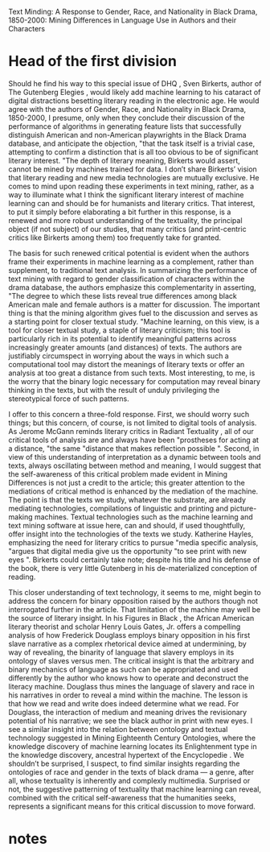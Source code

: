 

Text Minding: A Response to Gender, Race, and Nationality in Black Drama, 1850-2000: Mining Differences in Language Use in Authors and their Characters 



# Head of the first division 


Should he find his way to this special issue of DHQ , Sven Birkerts, author of The Gutenberg Elegies , would likely add machine learning to his cataract of digital distractions besetting literary reading in the electronic age. He would agree with the authors of Gender, Race, and Nationality in Black Drama, 1850-2000, I presume, only when they conclude their discussion of the performance of algorithms in generating feature lists that successfully distinguish American and non-American playwrights in the Black Drama database, and anticipate the objection, "that the task itself is a trivial case, attempting to confirm a distinction that is all too obvious to be of significant literary interest. "The depth of literary meaning, Birkerts would assert, cannot be mined by machines trained for data. I don’t share Birkerts’ vision that literary reading and new media technologies are mutually exclusive. He comes to mind upon reading these experiments in text mining, rather, as a way to illuminate what I think the significant literary interest of machine learning can and should be for humanists and literary critics. That interest, to put it simply before elaborating a bit further in this response, is a renewed and more robust understanding of the textuality, the principal object (if not subject) of our studies, that many critics (and print-centric critics like Birkerts among them) too frequently take for granted. 

The basis for such renewed critical potential is evident when the authors frame their experiments in machine learning as a complement, rather than supplement, to traditional text analysis. In summarizing the performance of text mining with regard to gender classification of characters within the drama database, the authors emphasize this complementarity in asserting, "The degree to which these lists reveal true differences among black American male and female authors is a matter for discussion. The important thing is that the mining algorithm gives fuel to the discussion and serves as a starting point for closer textual study. "Machine learning, on this view, is a tool for closer textual study, a staple of literary criticism; this tool is particularly rich in its potential to identify meaningful patterns across increasingly greater amounts (and distances) of texts. The authors are justifiably circumspect in worrying about the ways in which such a computational tool may distort the meanings of literary texts or offer an analysis at too great a distance from such texts. Most interesting, to me, is the worry that the binary logic necessary for computation may reveal binary thinking in the texts, but with the result of unduly privileging the stereotypical force of such patterns. 

I offer to this concern a three-fold response. First, we should worry such things; but this concern, of course, is not limited to digital tools of analysis. As Jerome McGann reminds literary critics in Radiant Textuality , all of our critical tools of analysis are and always have been "prostheses for acting at a distance, "the same "distance that makes reflection possible ". Second, in view of this understanding of interpretation as a dynamic between tools and texts, always oscillating between method and meaning, I would suggest that the self-awareness of this critical problem made evident in Mining Differences is not just a credit to the article; this greater attention to the mediations of critical method is enhanced by the mediation of the machine. The point is that the texts we study, whatever the substrate, are already mediating technologies, compilations of linguistic and printing and picture-making machines. Textual technologies such as the machine learning and text mining software at issue here, can and should, if used thoughtfully, offer insight into the technologies of the texts we study. Katherine Hayles, emphasizing the need for literary critics to pursue "media specific analysis, "argues that digital media give us the opportunity "to see print with new eyes ". Birkerts could certainly take note; despite his title and his defense of the book, there is very little Gutenberg in his de-materialized conception of reading. 

This closer understanding of text technology, it seems to me, might begin to address the concern for binary opposition raised by the authors though not interrogated further in the article. That limitation of the machine may well be the source of literary insight. In his Figures in Black , the African American literary theorist and scholar Henry Louis Gates, Jr. offers a compelling analysis of how Frederick Douglass employs binary opposition in his first slave narrative as a complex rhetorical device aimed at undermining, by way of revealing, the binarity of language that slavery employs in its ontology of slaves versus men. The critical insight is that the arbitrary and binary mechanics of language as such can be appropriated and used differently by the author who knows how to operate and deconstruct the literacy machine. Douglass thus mines the language of slavery and race in his narratives in order to reveal a mind within the machine. The lesson is that how we read and write does indeed determine what we read. For Douglass, the interaction of medium and meaning drives the revisionary potential of his narrative; we see the black author in print with new eyes. I see a similar insight into the relation between ontology and textual technology suggested in Mining Eighteenth Century Ontologies, where the knowledge discovery of machine learning locates its Enlightenment type in the knowledge discovery, ancestral hypertext of the Encyclopedie . We shouldn’t be surprised, I suspect, to find similar insights regarding the ontologies of race and gender in the texts of black drama — a genre, after all, whose textuality is inherently and complexly multimedia. Surprised or not, the suggestive patterning of textuality that machine learning can reveal, combined with the critical self-awareness that the humanities seeks, represents a significant means for this critical discussion to move forward. 


# notes
